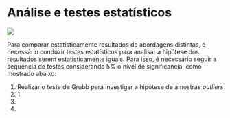 # Análise e testes estatísticos
[<img src="https://img.shields.io/badge/author-rlrocha-orange?style=flat-square"/>](https://github.com/rlrocha)
 
 Para comparar estatisticamente resultados de abordagens distintas, é necessário conduzir testes estatísticos para analisar a hipótese dos resultados serem estatisticamente iguais. Para isso, é necessário seguir a sequência de testes considerando 5% o nível de significancia, como mostrado abaixo:

 1. Realizar o teste de Grubb para investigar a hipótese de amostras *outliers*
 2. 1
 3. 
 4. 